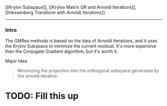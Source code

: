 [[Krylov Subspace]], [[Krylov Matrix QR and Arnoldi Iterations]], [[Hessenberg Transform with Arnoldi Iterations]]

---
### **Intro**

The GMRes methods is based on the idea of Arnoldi Iterations, and it uses the Krylov Subspace to minimize the current residual. It's more expensive than the Conjugate Gradient algorithm, but it's worth it. 

Major Idea
> Minimizing the projection into the orthogonal subspace generated by the arnoldi iteration. 

# TODO: Fill this up


